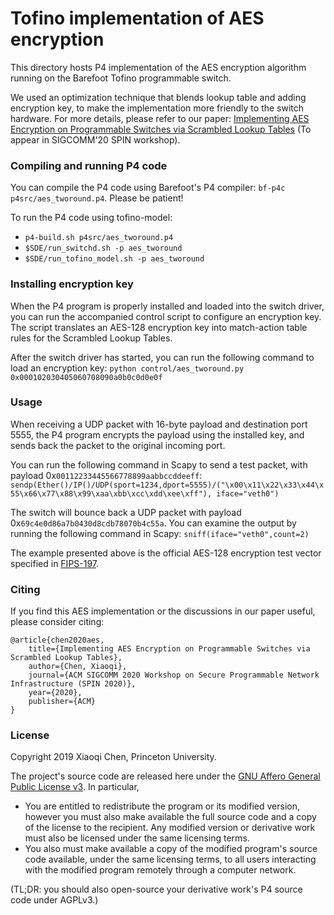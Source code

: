 
# Tofino implementation of AES encryption

This directory hosts P4 implementation of the AES encryption algorithm running on the Barefoot Tofino programmable switch. 

We used an optimization technique that blends lookup table and adding encryption key, to make the implementation more friendly to the switch hardware. For more details, please refer to our paper: [Implementing AES Encryption on Programmable Switches via Scrambled Lookup Tables](https://doi.org/10.1145/3405669.3405819) (To appear in SIGCOMM'20 SPIN workshop).

### Compiling and running P4 code

You can compile the P4 code using Barefoot's P4 compiler: `bf-p4c p4src/aes_tworound.p4`. Please be patient! 

To run the P4 code using tofino-model:
* `p4-build.sh p4src/aes_tworound.p4`
* `$SDE/run_switchd.sh -p aes_tworound`
* `$SDE/run_tofino_model.sh -p aes_tworound`

### Installing encryption key

When the P4 program is properly installed and loaded into the switch driver, you can run the accompanied control script to configure an encryption key. The script translates an AES-128 encryption key into match-action table rules for the Scrambled Lookup Tables.

After the switch driver has started, you can run the following command to load an encryption key:
`python control/aes_tworound.py 0x000102030405060708090a0b0c0d0e0f`

### Usage

When receiving a UDP packet with 16-byte payload and destination port 5555, the P4 program encrypts the payload using the installed key, and sends back the packet to the original incoming port.

You can run the following command in Scapy to send a test packet, with payload 0x`00112233445566778899aabbccddeeff`:
`sendp(Ether()/IP()/UDP(sport=1234,dport=5555)/("\x00\x11\x22\x33\x44\x55\x66\x77\x88\x99\xaa\xbb\xcc\xdd\xee\xff"), iface="veth0")`

The switch will bounce back a UDP packet with payload 0x`69c4e0d86a7b0430d8cdb78070b4c55a`. You can examine the output by running the following command in Scapy:
`sniff(iface="veth0",count=2)`

The example presented above is the official AES-128 encryption test vector specified in [FIPS-197](https://nvlpubs.nist.gov/nistpubs/FIPS/NIST.FIPS.197.pdf).


### Citing
If you find this AES implementation or the discussions in our paper useful, please consider citing:

    @article{chen2020aes,
        title={Implementing AES Encryption on Programmable Switches via Scrambled Lookup Tables},
        author={Chen, Xiaoqi},
        journal={ACM SIGCOMM 2020 Workshop on Secure Programmable Network Infrastructure (SPIN 2020)},
        year={2020},
        publisher={ACM}
    }

### License

Copyright 2019 Xiaoqi Chen, Princeton University.

The project's source code are released here under the [GNU Affero General Public License v3](https://www.gnu.org/licenses/agpl-3.0.html). In particular,
- You are entitled to redistribute the program or its modified version, however you must also make available the full source code and a copy of the license to the recipient. Any modified version or derivative work must also be licensed under the same licensing terms.
- You also must make available a copy of the modified program's source code available, under the same licensing terms, to all users interacting with the modified program remotely through a computer network.

(TL;DR: you should also open-source your derivative work's P4 source code under AGPLv3.)

